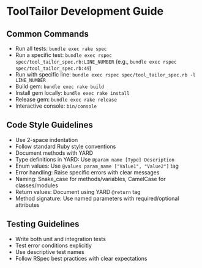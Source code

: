 # ToolTailor Development Guide

## Common Commands
- Run all tests: `bundle exec rake spec`
- Run a specific test: `bundle exec rspec spec/tool_tailor_spec.rb:LINE_NUMBER` (e.g., `bundle exec rspec spec/tool_tailor_spec.rb:49`)
- Run with specific line: `bundle exec rspec spec/tool_tailor_spec.rb -l LINE_NUMBER`
- Build gem: `bundle exec rake build`
- Install gem locally: `bundle exec rake install`
- Release gem: `bundle exec rake release`
- Interactive console: `bin/console`

## Code Style Guidelines
- Use 2-space indentation
- Follow standard Ruby style conventions
- Document methods with YARD 
- Type definitions in YARD: Use `@param name [Type] Description`
- Enum values: Use `@values param_name ["Value1", "Value2"]` tag
- Error handling: Raise specific errors with clear messages
- Naming: Snake_case for methods/variables, CamelCase for classes/modules
- Return values: Document using YARD `@return` tag
- Method signature: Use named parameters with required/optional attributes

## Testing Guidelines
- Write both unit and integration tests
- Test error conditions explicitly
- Use descriptive test names
- Follow RSpec best practices with clear expectations